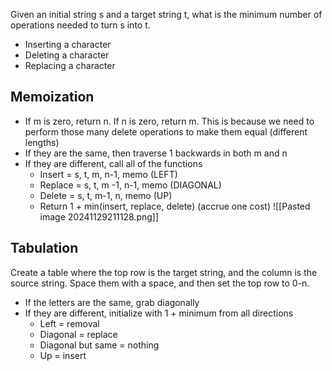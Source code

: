 Given an initial string s and a target string t, what is the minimum number of operations needed to turn s into t.
- Inserting a character
- Deleting a character
- Replacing a character
## Memoization
- If m is zero, return n. If n is zero, return m. This is because we need to perform those many delete operations to make them equal (different lengths)
- If they are the same, then traverse 1 backwards in both m and n
- If they are different, call all of the functions
	- Insert = s, t, m, n-1, memo (LEFT)
	- Replace = s, t, m -1, n-1, memo (DIAGONAL)
	- Delete = s, t, m-1, n, memo (UP)
	- Return 1 + min(insert, replace, delete) (accrue one cost)
![[Pasted image 20241129211128.png]]
## Tabulation
Create a table where the top row is the target string, and the column is the source string. Space them with a space, and then set the top row to 0-n.
- If the letters are the same, grab diagonally
- If they are different, initialize with 1 + minimum from all directions
	- Left = removal
	- Diagonal = replace
	- Diagonal but same = nothing
	- Up = insert